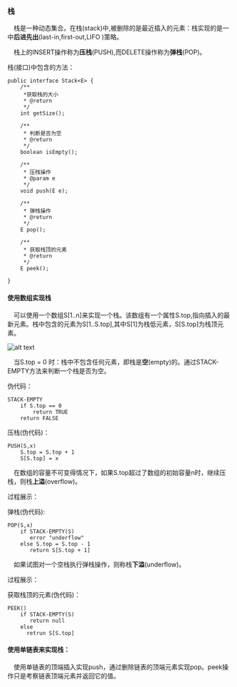  ### 栈
 &ensp;&ensp;栈是一种动态集合。在栈(stack)中,被删除的是最近插入的元素：栈实现的是一中**后进先出**(last-in,first-out,LIFO )策略。
 
 &ensp;&ensp;栈上的INSERT操作称为**压栈**(PUSH),而DELETE操作称为**弹栈**(POP)。
 
 栈(接口)中包含的方法：
 ```
 public interface Stack<E> {
     /**
      *获取栈的大小
      * @return
      */
     int getSize();
 
     /**
      * 判断是否为空
      * @return
      */
     boolean isEmpty();
 
     /**
      * 压栈操作
      * @param e
      */
     void push(E e);
 
     /**
      * 弹栈操作
      * @return
      */
     E pop();
 
     /**
      * 获取栈顶的元素
      * @return
      */
     E peek();
 
 }
 ```
 
 #### 使用数组实现栈
 &ensp;&ensp;可以使用一个数组S[1..n]来实现一个栈。该数组有一个属性S.top,指向插入的最新元素。栈中包含的元素为S[1..S.top],其中S[1]为栈低元素，S[S.top]为栈顶元素。
 
 ![alt text](./linkedlist/data-mapper.png "Data Mapper")
 
 &ensp;&ensp;当S.top = 0 时：栈中不包含任何元素，即栈是**空**(empty)的。通过STACK-EMPTY方法来判断一个栈是否为空。
 
 伪代码：
 ```
 STACK-EMPTY
     if S.top == 0
         return TRUE
     return FALSE
```
压栈(伪代码)：
```
PUSH(S,x)
    S.top = S.top + 1
    S[S.top] = x
```
&ensp;&ensp;在数组的容量不可变得情况下，如果S.top超过了数组的初始容量n时，继续压栈，则栈**上溢**(overflow)。

过程展示：

弹栈(伪代码):
```
POP(S,x)
    if STACK-EMPTY(S)
       error "underflow"
    else S.top = S.top - 1
       return S[S.top + 1]
```
&ensp;&ensp;如果试图对一个空栈执行弹栈操作，则称栈**下溢**(underflow)。

过程展示：

获取栈顶的元素(伪代码)：
```
PEEK()
    if STACK-EMPTY(S)
       return null
    else
      retrun S[S.top]
```


 #### 使用单链表来实现栈：
 &ensp;&ensp;使用单链表的顶端插入实现push，通过删除链表的顶端元素实现pop。peek操作只是考察链表顶端元素并返回它的值。


